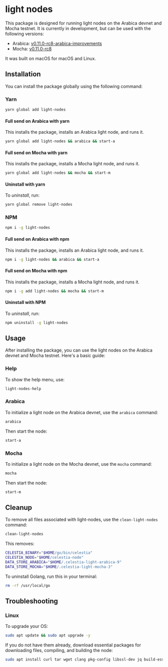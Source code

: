 # light nodes

This package is designed for running light nodes on the Arabica devnet and Mocha testnet. It is currently in development, but can be used with the following versions:

- Arabica: [v0.11.0-rc8-arabica-improvements](https://github.com/celestiaorg/celestia-node/releases/tag/v0.11.0-rc8-arabica-improvements)
- Mocha: [v0.11.0-rc8](https://github.com/celestiaorg/celestia-node/releases/tag/v0.11.0-rc8)

It was built on macOS for macOS and Linux.

## Installation

You can install the package globally using the following command:

### Yarn

```bash
yarn global add light-nodes
```

#### Full send on Arabica with yarn

This installs the package, installs an Arabica light node, and runs it.

```bash
yarn global add light-nodes && arabica && start-a
```

#### Full send on Mocha with yarn

This installs the package, installs a Mocha light node, and runs it.

```bash
yarn global add light-nodes && mocha && start-m
```

#### Uninstall with yarn

To _uninstall_, run:

```bash
yarn global remove light-nodes
```

### NPM

```bash
npm i -g light-nodes
```

#### Full send on Arabica with npm

This installs the package, installs an Arabica light node, and runs it.

```bash
npm i -g light-nodes && arabica && start-a
```

#### Full send on Mocha with npm

This installs the package, installs a Mocha light node, and runs it.

```bash
npm i -g add light-nodes && mocha && start-m
```

#### Uninstall with NPM

To _uninstall_, run:

```bash
npm uninstall -g light-nodes
```

## Usage

After installing the package, you can use the light nodes on the Arabica devnet
and Mocha testnet. Here's a basic guide:

### Help

To show the help menu, use:

```bash
light-nodes-help
```

### Arabica

To initialize a light node on the Arabica devnet, use the `arabica` command:

```bash
arabica
```

Then start the node:

```bash
start-a
```

### Mocha

To initialize a light node on the Mocha devnet, use the `mocha` command:

```bash
mocha
```

Then start the node:

```bash
start-m
```

## Cleanup

To remove all files associated with light-nodes, use the `clean-light-nodes` command:

```bash
clean-light-nodes
```

This removes:

```bash
CELESTIA_BINARY="$HOME/go/bin/celestia"
CELESTIA_NODE="$HOME/celestia-node"
DATA_STORE_ARABICA="$HOME/.celestia-light-arabica-9"
DATA_STORE_MOCHA="$HOME/.celestia-light-mocha-3"
```

To uninstall Golang, run this in your terminal:

```bash
rm -rf /usr/local/go
```

<!-- To remove all files associated with light-nodes in a custom base path, use the `clean-light-nodes` command followed by the path:

```bash
clean-light-nodes /path/to/custom/basepath
``` -->
## Troubleshooting

### Linux

To upgrade your OS:

```bash
sudo apt update && sudo apt upgrade -y
```

If you do not have them already, download essential packages for downloading files, compiling, and building the node:

```bash
sudo apt install curl tar wget clang pkg-config libssl-dev jq build-essential git make ncdu -y
```
